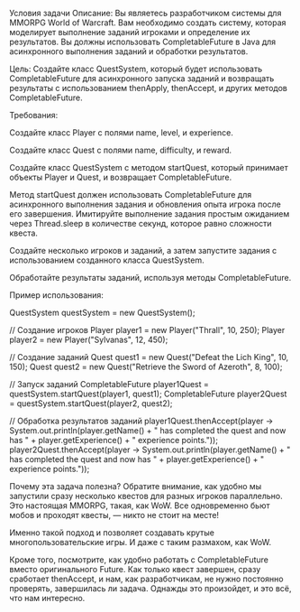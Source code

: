 Условия задачи
Описание: Вы являетесь разработчиком системы для MMORPG World of Warcraft. 
Вам необходимо создать систему, которая моделирует выполнение заданий игроками и определение их результатов. 
Вы должны использовать CompletableFuture в Java для асинхронного выполнения заданий и обработки результатов.

Цель: Создайте класс QuestSystem, который будет использовать CompletableFuture 
для асинхронного запуска заданий и возвращать результаты с использованием thenApply, 
thenAccept, и других методов CompletableFuture.

Требования:

Создайте класс Player с полями name, level, и experience.

Создайте класс Quest с полями name, difficulty, и reward.

Создайте класс QuestSystem с методом startQuest, 
который принимает объекты Player и Quest, и возвращает CompletableFuture<Player>.

Метод startQuest должен использовать CompletableFuture для асинхронного выполнения задания 
и обновления опыта игрока после его завершения. 
Имитируйте выполнение задания простым ожиданием через Thread.sleep 
в количестве секунд, которое равно сложности квеста.

Создайте несколько игроков и заданий, а затем запустите задания с использованием созданного класса QuestSystem.

Обработайте результаты заданий, используя методы CompletableFuture.

Пример использования:

QuestSystem questSystem = new QuestSystem();

// Создание игроков
Player player1 = new Player("Thrall", 10, 250);
Player player2 = new Player("Sylvanas", 12, 450);

// Создание заданий
Quest quest1 = new Quest("Defeat the Lich King", 10, 150);
Quest quest2 = new Quest("Retrieve the Sword of Azeroth", 8, 100);

// Запуск заданий
CompletableFuture<Player> player1Quest = questSystem.startQuest(player1, quest1);
CompletableFuture<Player> player2Quest = questSystem.startQuest(player2, quest2);

// Обработка результатов заданий
player1Quest.thenAccept(player -> System.out.println(player.getName() + " has completed the quest and now has " + player.getExperience() + " experience points."));
player2Quest.thenAccept(player -> System.out.println(player.getName() + " has completed the quest and now has " + player.getExperience() + " experience points."));

Почему эта задача полезна?
Обратите внимание, как удобно мы запустили сразу несколько квестов для разных игроков параллельно. 
Это настоящая MMORPG, такая, как WoW. Все одновременно бьют мобов и проходят квесты, — никто не стоит на месте!

Именно такой подход и позволяет создавать крутые многопользовательские игры.
И даже с таким размахом, как WoW.

Кроме того, посмотрите, как удобно работать с CompletableFuture вместо оригинального Future. 
Как только квест завершен, сразу сработает thenAccept, и нам, как разработчикам, 
не нужно постоянно проверять, завершилась ли задача. Однажды это произойдет, 
и это всё, что нам интересно.